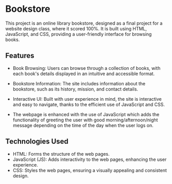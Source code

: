 
# Bookstore

This project is an online library bookstore, designed as a final project for a website design class, where it scored 100%. It is built using HTML, JavaScript, and CSS, providing a user-friendly interface for browsing books.



## Features
- Book Browsing: Users can browse through a collection of books, with each book's details displayed in an intuitive and accessible format.
- Bookstore Information: The site includes information about the bookstore, such as its history, mission, and contact details.

- Interactive UI: Built with user experience in mind, the site is interactive and easy to navigate, thanks to the efficient use of JavaScript and CSS.
- The webpage is enhanced with the use of JavaScript which adds the functionality of greeting the user with good morning/afternoon/night message depending on the time of the day when the user logs on. 

## Technologies Used
- HTML: Forms the structure of the web pages.
- JavaScript (JS): Adds interactivity to the web pages, enhancing the user experience.
- CSS: Styles the web pages, ensuring a visually appealing and consistent design.
